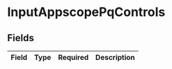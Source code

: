 # InputAppscopePqControls


## Fields

| Field       | Type        | Required    | Description |
| ----------- | ----------- | ----------- | ----------- |